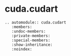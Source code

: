 # cuda.cudart

```{eval-rst}
.. automodule:: cuda.cudart
   :members:
   :undoc-members:
   :private-members:
   :special-members:
   :show-inheritance:
   :noindex:
```
